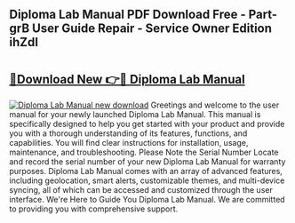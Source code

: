 ## Diploma Lab Manual PDF Download Free - Part-grB User Guide Repair - Service Owner Edition ihZdI

# <h2><a href="http://bc80038.oget.top/?id=Diploma+Lab+Manual">🔗Download New 👉🔴 Diploma Lab Manual</a></h2>

[![Diploma Lab Manual new download](https://i.imgur.com/5g1atiW.png)](http://bc80038.oget.top/?id=Diploma+Lab+Manual)
Greetings and welcome to the user manual for your newly launched Diploma Lab Manual. This manual is specifically designed to help you get started with your product and provide you with a thorough understanding of its features, functions, and capabilities. You will find clear instructions for installation, usage, maintenance, and troubleshooting. Please Note the Serial Number Locate and record the serial number of your new Diploma Lab Manual for warranty purposes. Diploma Lab Manual comes with an array of advanced features, including geolocation, smart alerts, customizable themes, and multi-device syncing, all of which can be accessed and customized through the user interface. We're Here to Guide You Diploma Lab Manual. We are committed to providing you with comprehensive support.
